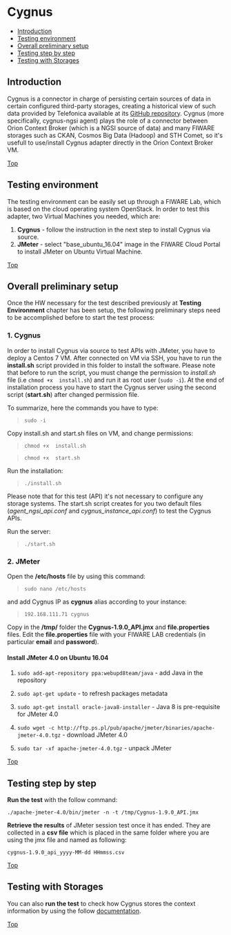 # Cygnus #

* [Introduction](#introduction)
* [Testing environment](#testing-environment)
* [Overall preliminary setup](#overall-preliminary-setup)
* [Testing step by step](#testing-step-by-step)
* [Testing with Storages](#testing-with-storages)

## Introduction ##

Cygnus is a connector in charge of persisting certain sources of data in certain configured third-party storages, creating a historical view of such data provided by Telefonica available at its [GitHub repository](https://github.com/telefonicaid/fiware-cygnus). Cygnus (more specifically, cygnus-ngsi agent) plays the role of a connector between Orion Context Broker (which is a NGSI source of data) and many FIWARE storages such as CKAN, Cosmos Big Data (Hadoop) and STH Comet, so it's usefull to use/install Cygnus adapter directly in the Orion Context Broker VM. 

[Top](#cygnus)

## Testing environment ##

The testing environment can be easily set up through a FIWARE Lab, which is based on the cloud operating system OpenStack. 
In order to test this adapter, two Virtual Machines you needed, which are: 

1. **Cygnus** - follow the instruction in the next step to install Cygnus via source. 
2. **JMeter** - select "base_ubuntu_16.04" image in the FIWARE Cloud Portal to install JMeter on Ubuntu Virtual Machine.

[Top](#cygnus)

## Overall preliminary setup ##

Once the HW necessary for the test described previously at **Testing Environment** chapter has been setup, the following preliminary steps need to be accomplished before to start the test process:

### 1. Cygnus ###

In order to install Cygnus via source to test APIs with JMeter, you have to deploy a Centos 7 VM.
After connected on VM via SSH, you have to run the **install.sh** script provided in this folder to install the software. 
Please note that before to run the script, you must change the permission to *install.sh* file (i.e `chmod +x  install.sh`) and run it as root user (`sudo -i`). 
At the end of installation process you have to start the Cygnus server using the second script (**start.sh**) after changed permission file.

To summarize, here the commands you have to type:

> `sudo -i`

Copy install.sh and start.sh files on VM, and change permissions:

> `chmod +x  install.sh`

> `chmod +x  start.sh`


Run the installation:

> `./install.sh`


Please note that for this test (API) it's not necessary to configure any storage systems. The start.sh script creates for you two default files (*agent_ngsi_api.conf* and *cygnus_instance_api.conf*) to test the Cygnus APIs. 

Run the server:

> `./start.sh`
 

### 2. JMeter ###

Open the **/etc/hosts** file by using this command:

> `sudo nano /etc/hosts` 

and add Cygnus IP as **cygnus** alias according to your instance: 

> `192.168.111.71 cygnus`


Copy in the **/tmp/** folder the **Cygnus-1.9.0_API.jmx** and **file.properties** files.
Edit the **file.properties** file with your FIWARE LAB credentials (in particular **email** and **password**).


#### Install JMeter 4.0 on Ubuntu 16.04 ####

1. `sudo add-apt-repository ppa:webupd8team/java` - add Java in the repository

2. `sudo apt-get update` - to refresh packages metadata

3. `sudo apt-get install oracle-java8-installer` - Java 8 is pre-requisite for JMeter 4.0

4. `sudo wget -c http://ftp.ps.pl/pub/apache/jmeter/binaries/apache-jmeter-4.0.tgz` - download JMeter 4.0

5. `sudo tar -xf apache-jmeter-4.0.tgz` - unpack JMeter

[Top](#cygnus)

## Testing step by step ##

**Run the test** with the follow command: 

`./apache-jmeter-4.0/bin/jmeter -n -t /tmp/Cygnus-1.9.0_API.jmx`

**Retrieve the results** of JMeter session test once it has ended. They are collected in a **csv file** which is placed in the same folder where you are using the jmx file and named as following: 

`cygnus-1.9.0_api_yyyy-MM-dd HHmmss.csv`

[Top](#cygnus)


## Testing with Storages ##

You can also **run the test** to check how Cygnus stores the context information by using the follow [documentation](./cygnus.storage).

[Top](#cygnus)